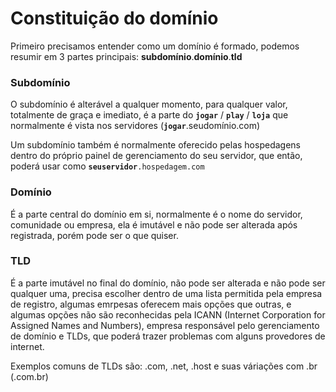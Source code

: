 # Constituição do domínio

Primeiro precisamos entender como um domínio é formado, podemos resumir em 3 partes principais: **subdomínio**.**domínio**.**tld**

### **Subdomínio**

O subdomínio é alterável a qualquer momento, para qualquer valor, totalmente de graça e imediato, é a parte do **`jogar`** / **`play`** / **`loja`** que normalmente é vista nos servidores (**`jogar`**.seudomínio.com)

Um subdomínio também é normalmente oferecido pelas hospedagens dentro do próprio painel de gerenciamento do seu servidor, que então, poderá usar como **`seuservidor`**`.hospedagem.com`

### Domínio

É a parte central do domínio em si, normalmente é o nome do servidor, comunidade ou empresa, ela é imutável e não pode ser alterada após registrada, porém pode ser o que quiser.

### TLD

É a parte imutável no final do domínio, não pode ser alterada e não pode ser qualquer uma, precisa escolher dentro de uma lista permitida pela empresa de registro, algumas emrpesas oferecem mais opções que outras, e algumas opções não são reconhecidas pela ICANN (Internet Corporation for Assigned Names and Numbers), empresa responsável pelo gerenciamento de domínio e TLDs, que poderá trazer problemas com alguns provedores de internet.

Exemplos comuns de TLDs são: .com, .net, .host e suas váriações com .br (.com.br)
